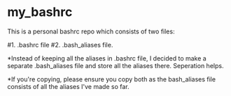# my_bashrc

This is a personal bashrc repo which consists of two files:

#1. .bashrc file
#2. .bash_aliases file.

*Instead of keeping all the aliases in .bashrc file, I decided to make a separate .bash_aliases file and store all the aliases there. Seperation helps.

*If you're copying, please ensure you copy both as the bash_aliases file consists of all the aliases I've made so far.


